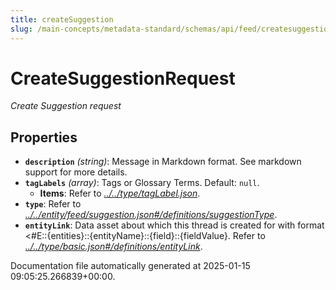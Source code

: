 ```yaml
---
title: createSuggestion
slug: /main-concepts/metadata-standard/schemas/api/feed/createsuggestion
---
```


# CreateSuggestionRequest

*Create Suggestion request*

## Properties

- **`description`** *(string)*: Message in Markdown format. See markdown support for more details.
- **`tagLabels`** *(array)*: Tags or Glossary Terms. Default: `null`.
  - **Items**: Refer to *[../../type/tagLabel.json](#/../type/tagLabel.json)*.
- **`type`**: Refer to *[../../entity/feed/suggestion.json#/definitions/suggestionType](#/../entity/feed/suggestion.json#/definitions/suggestionType)*.
- **`entityLink`**: Data asset about which this thread is created for with format <#E::{entities}::{entityName}::{field}::{fieldValue}. Refer to *[../../type/basic.json#/definitions/entityLink](#/../type/basic.json#/definitions/entityLink)*.


Documentation file automatically generated at 2025-01-15 09:05:25.266839+00:00.
